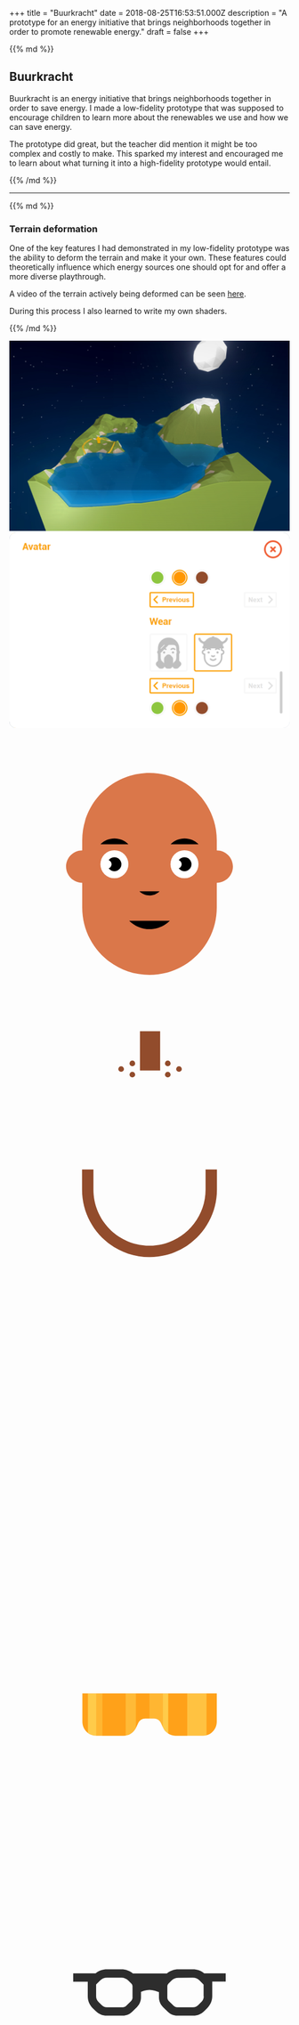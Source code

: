 +++
title = "Buurkracht"
date = 2018-08-25T16:53:51.000Z
description = "A prototype for an energy initiative that brings neighborhoods together in order to promote renewable energy."
draft = false
+++

<div class="article__intro">

{{% md %}}

## Buurkracht

Buurkracht is an energy initiative that brings neighborhoods together in order to save energy. I made a low-fidelity prototype that was supposed to encourage children to learn more about the renewables we use and how we can save energy.

The prototype did great, but the teacher did mention it might be too complex and costly to make. This sparked my interest and encouraged me to learn about what turning it into a high-fidelity prototype would entail.

{{% /md %}}

</div>

---

<div class="deform">
  <div class="deform__text">
{{% md %}}

### Terrain deformation

One of the key features I had demonstrated in my low-fidelity prototype was the ability to deform the terrain and make it your own. These features could theoretically influence which energy sources one should opt for and offer a more diverse playthrough.

A video of the terrain actively being deformed can be seen <a href="https://vimeo.com/260314795" target="_blank">here</a>.

During this process I also learned to write my own shaders.

{{% /md %}}

  </div>
  <div class="deform__image">
    <img src="img/terrain-deform.jpg">
  </div>
</div>

<div class="ava-edit">
  <div class="ava-edit__wrap">
    <div class="ava-edit__background">
      <img class="ava-edit__image" src="img/ava-edit.png">
      <div class="ava-edit__anim">
        <svg class="ava-edit__face" viewBox="0 0 500 500">
          <path d="M370,215.6v-18.1c0-66.3-53.7-120-120-120s-120,53.7-120,120v18.1c-15.9,0-28.8,12.9-28.8,28.8 c0,15.9,12.9,28.8,28.8,28.8v44.3c0,66.3,53.7,120,120,120s120-53.7,120-120v-44.3c15.9,0,28.8-12.9,28.8-28.8 C398.8,228.5,385.9,215.6,370,215.6z" fill="#DA774A"></path>
          <circle fill="#fff" cx="187.4" cy="240.2" r="25"></circle>
          <circle cx="187.4" cy="240.2" r="12.5"></circle>
          <circle fill="#fff" cx="174.9" cy="240.2" r="7.5"></circle>
          <path class="ava-edit__color" d="M212.400,204.500c-13.800,-13.800,-36.100,-13.800,-49.900,0.000"></path>
          <circle fill="#fff" cx="312.4" cy="240.2" r="25"></circle>
          <circle cx="312.4" cy="240.2" r="12.5"></circle>
          <circle fill="#fff" cx="299.9" cy="240.2" r="7.5"></circle>
          <path class="ava-edit__color" d="M287.600,204.500c13.800,-13.800,36.100,-13.800,49.900,0.000"></path>
          <path class="ava-edit__color" d="M232,288.5c10,9.9,26,9.9,36-0.1"></path>
          <path class="ava-edit__color" d="M213.800,341.000L213.800,341.000c20.000,20.000,52.400,20.000,72.400,0.000"></path>
        </svg>
        <svg class="ava-edit__hair" viewBox="0 0 500 500">
          <path fill="#924C2C" d="M370,281.5L370,281.5l-20,0v36c0,55.1-44.9,100-100,100c-55.1,0-100-44.9-100-100v-36h-20v0h-0.3v36c0,66.3,53.9,120.3,120.3,120.3c66.3,0,120.3-53.9,120.3-120.3v-36H370z"></path>
          <rect fill="#924C2C" x="233" y="35" width="36" height="70"></rect>
          <circle fill="#924C2C" cx="219.4" cy="112.4" r="5"></circle>
          <circle fill="#924C2C" cx="199.4" cy="102.4" r="5"></circle>
          <circle fill="#924C2C" cx="219.4" cy="92.4" r="5"></circle>
          <circle fill="#924C2C" cx="282.6" cy="112.4" r="5"></circle>
          <circle fill="#924C2C" cx="302.6" cy="102.4" r="5"></circle>
          <circle fill="#924C2C" cx="282.6" cy="92.4" r="5"></circle>
        </svg>
        <div class="ava-edit__item">
          <svg class="ava-edit__item--0" viewBox="0 0 500 500"></svg>
          <svg class="ava-edit__item--1" viewBox="0 0 500 500">
            <path fill="#FF9700" d="M130.3,209.8v50.7c0,13.8,11.1,25,24.7,25h48.6c9.4,0,18-5.4,22.2-14l4.3-9c2.3-4.7,7-7.7,12.1-7.7h15.9c5.2,0,9.9,3,12.1,7.7l4.3,9c4.1,8.6,12.7,14,22.2,14h48.6c13.6,0,24.7-11.2,24.7-25v-50.7H130.3z" style="opacity: 0.9;"></path>
            <path d="M283.3,209.8h-9.4v60.3l0.7,1.4c2,4.2,5.1,7.6,8.8,10V209.8z" style="fill: rgb(255, 255, 255); mix-blend-mode: soft-light;"></path>
            <path d="M273.9,209.8h-24v45h8.2c5.2,0,9.9,3,12.1,7.7l3.7,7.6V209.8z" style="fill: rgb(255, 255, 255); opacity: 0.5; mix-blend-mode: soft-light;"></path>
            <path d="M154.9,285.6C154.9,285.6,155,285.6,154.9,285.6l11.1,0v-75.7h-11.1V285.6z" style="fill: rgb(255, 255, 255); opacity: 0.5; mix-blend-mode: soft-light;"></path>
            <path d="M140.2,280.6c4.1,3.1,9.2,5,14.7,5v-75.7h-14.7V280.6z" style="fill: rgb(255, 255, 255); mix-blend-mode: soft-light;"></path>
            <path d="M225.7,209.8h-18.2v75.4c7.8-1.3,14.6-6.3,18.2-13.7l0,0V209.8z" style="fill: rgb(255, 255, 255); opacity: 0.6; mix-blend-mode: soft-light;"></path>
            <path d="M317.3,285.6h27.4c2.4,0,4.4-0.2,7-0.8v-74.9h-34.4V285.6z" style="fill: rgb(255, 255, 255); opacity: 0.8; mix-blend-mode: soft-light;"></path>
          </svg>
          <svg class="ava-edit__item--2" viewBox="0 0 500 500">
            <path fill="#2D2D2D" d="M385.8 206h-38.3c-5.7-4.6-12.8-7-20-7h-26c-7.6 0-14.8 2.6-20.6 7.4h-60.4c-5.8-4.8-13-7.4-20.6-7.4h-25.8c-7.4 0-14.5 2.4-20.2 7h-40v15h26v26c0 8 3 15.3 8.7 21l5.7 5.6c5.2 5.2 12 8 19.3 8h28.8c6.3 0 12.3-2.5 16.8-7l8.6-8.6c4.4-4.5 7-10.5 7-17v-10l5.5-1.8c6.3-2 13-2 19.3 0l7.3 2.4v9.4c0 6.4 2.6 12.4 7 17l8.7 8.5c4.5 4.5 10.5 7 16.8 7h28.8c7.3 0 14.2-2.8 19.3-8l5.7-5.7c5.6-5.6 8.7-13 8.7-21v-26h24v-15zm-166 43c0 2.5-1 4.7-2.6 6.4l-8.6 8.6c-1.7 1.7-4 2.6-6.2 2.6h-28.8c-3.3 0-6.4-1.3-8.7-3.6l-5.8-5.7c-2.8-2.8-4.3-6.4-4.3-10.3v-21l7-7c3.2-3.3 7.7-5.2 12.2-5.2H200c4.6 0 9 2 12.3 5.2l5.4 5.4c1.3 1.3 2 3 2 5V249zm127-2c0 4-1.6 7.6-4.4 10.3l-5.7 5.7c-2.3 2.3-5.4 3.6-8.7 3.6h-28.8c-2.3 0-4.5-1-6.2-2.6l-8.6-8.6c-1.7-1.7-2.6-4-2.6-6.3v-19.7c0-1.8.7-3.6 2-5l5.4-5.3c3.3-3.3 7.6-5 12.3-5l25.8-.2c4.5 0 9 1.8 12.2 5l7 7.2v21z"></path>
          </svg>
          <svg class="ava-edit__item--3" viewBox="0 0 500 500">
            <rect fill="#00AEEF" opacity="0.8" x="155" y="213.5" width="64.8" height="53.2"></rect>
            <rect fill="#ED1C24" opacity="0.8" x="280.2" y="213.5" width="64.8" height="53.2"></rect>
            <path fill="#F3F3F3" d="M385.6,198.5H114.4c-7.5,0-15.5,5.2-15.5,14.9c0,9.7,8,14.9,15.5,14.9v-14.8c0,0,0,0,0,0H140v68.2h94.8l6.3-25.1c0.6-2.2,2.6-3.8,4.9-3.8h4.1h3.2c2.2,0,4.2,1.5,4.8,3.6l7.2,25.2H360v-68.2h25.4c0,0,0.1,0.1,0.1,0.1v14.7c7.5,0,15.5-5.2,15.5-14.9C401.1,203.8,393.1,198.5,385.6,198.5z M219.8,266.7H155v-53.2h9.2h55.6V266.7z M345,266.7h-64.8v-53.2h55.6h9.2V266.7z"></path>
            <path d="M208.7,213.5l-53.2,53.2H155v-28.3l25-25H208.7z" style="fill: rgb(255, 255, 255); mix-blend-mode: soft-light;"></path>
            <path d="M155,219.6l6-6h11.3L155,230.9V219.6z" style="fill: rgb(255, 255, 255); mix-blend-mode: soft-light;"></path>
            <path d="M334.3,213.5l-53.2,53.2h-0.5v-28.3l25-25H334.3z" style="fill: rgb(255, 255, 255); mix-blend-mode: soft-light;"></path>
            <path d="M280.6,219.6l6-6h11.3l-17.3,17.3V219.6z" style="fill: rgb(255, 255, 255); mix-blend-mode: soft-light;"></path>
          </svg>
        </div>
        <div class="ava-edit__wear">
          <svg class="ava-edit__wear--0" viewBox="0 0 500 500"></svg>
          <svg class="ava-edit__wear--1" viewBox="0 0 500 500">
            <path fill="#3D88E8" d="M389.2,171.7c-139.2,0-139.2,0-278.3,0c0-76.9,62.3-139.2,139.2-139.2S389.2,94.8,389.2,171.7z"></path>
            <path d="M389.2,171.7c-139.2,0-139.2,0-278.3,0c0-76.9,62.3-139.2,139.2-139.2S389.2,94.8,389.2,171.7z" style="fill: rgb(0, 0, 0); mix-blend-mode: soft-light; opacity: 0.5;"></path>
            <path fill="#3D88E8" d="M396.3,161.7H264.7V25.4c0-1.4-1.1-2.5-2.5-2.5h-24.3c-1.4,0-2.5,1.1-2.5,2.5v136.3H103.8c-1.4,0-2.5,1.1-2.5,2.5v24.3c0,1.4,1.1,2.5,2.5,2.5h292.5c1.4,0,2.5-1.1,2.5-2.5v-24.3C398.8,162.8,397.7,161.7,396.3,161.7z"></path>
            <path d="M124.1,127.9c-1.2-0.1-30.7-2.2-57.2-28.7c-14-14-20.4-28.9-23.2-40.1c-2.4-9.5,4.8-18.7,14.5-18.7h0.3c6.8,0,12.8,4.6,14.5,11.2C74.9,59,79,68.9,88.1,78C106.3,96.3,125.8,98,126,98L124.1,127.9z" style="fill: rgb(244, 226, 193);"></path>
            <path d="M376.3,127.9c1.2-0.1,30.7-2.2,57.2-28.7c14-14,20.4-28.9,23.2-40.1c2.4-9.5-4.8-18.7-14.5-18.7h-0.3c-6.8,0-12.8,4.6-14.5,11.2c-1.9,7.4-6,17.4-15.1,26.5C394,96.3,374.6,98,374.4,98L376.3,127.9z" style="fill: rgb(244, 226, 193);"></path>
            <path fill="#3D88E8" d="M120.4,137.2l-9.7-2.6c-1.3-0.4-2.2-1.7-1.8-3.1c4.2-14.9,10.8-28.9,19.4-41.8c0.8-1.2,2.4-1.4,3.5-0.6l8.2,5.7c1.1,0.8,1.4,2.3,0.6,3.5c-7.7,11.4-13.5,23.9-17.3,37.2C123.1,136.8,121.8,137.5,120.4,137.2z"></path>
            <path fill="#3D88E8" d="M376.5,135.4c-3.8-13.2-9.6-25.7-17.3-37.2c-0.8-1.1-0.5-2.7,0.6-3.5l8.2-5.7c1.1-0.8,2.7-0.5,3.5,0.6c8.7,12.9,15.2,26.9,19.4,41.8c0.4,1.3-0.4,2.7-1.8,3.1l-9.7,2.6C378.3,137.5,376.9,136.8,376.5,135.4z"></path>
          </svg>
          <svg class="ava-edit__wear--2" viewBox="0 0 500 500">
            <path fill="#FF9700" d="M396.3,161.5h-7.5c-3.2-44-26.8-82.3-61.4-105.5v-8.1c0-11.2-9.1-20.3-20.3-20.3c-7.7,0-14.4,4.3-17.8,10.6c-6.2-1.8-12.7-3.2-19.2-4.2c-1.8-9.3-10.1-16.4-19.9-16.4c-9.9,0-18.1,7.1-19.9,16.4c-6.6,1-13.1,2.4-19.4,4.2c-3.4-6.3-10.2-10.7-17.9-10.7c-11.2,0-20.3,9.1-20.3,20.3v8.3c-34.5,23.2-58.1,61.5-61.2,105.4h-7.5c-1.4,0-2.5,1.1-2.5,2.5v24.5c0,1.4,1.1,2.5,2.5,2.5h292.5c1.4,0,2.5-1.1,2.5-2.5V164C398.8,162.6,397.7,161.5,396.3,161.5z"></path>
            <path d="M396.3,161.5h-7.5c-3.2-44-26.8-82.3-61.4-105.5v-8.1c0-11.2-9.1-20.3-20.3-20.3c-7.7,0-14.4,4.3-17.8,10.6c-6.2-1.8-12.7-3.2-19.2-4.2c-1.8-9.3-10.1-16.4-19.9-16.4c-9.9,0-18.1,7.1-19.9,16.4c-6.6,1-13.1,2.4-19.4,4.2c-3.4-6.3-10.2-10.7-17.9-10.7c-11.2,0-20.3,9.1-20.3,20.3v8.3c-34.5,23.2-58.1,61.5-61.2,105.4h-7.5c-1.4,0-2.5,1.1-2.5,2.5v24.5c0,1.4,1.1,2.5,2.5,2.5h292.5c1.4,0,2.5-1.1,2.5-2.5V164C398.8,162.6,397.7,161.5,396.3,161.5z" style="mix-blend-mode: soft-light; opacity: 0.5;"></path>
            <path fill="#FF9700" d="M396.3,161.5H103.8c-1.4,0-2.5,1.1-2.5,2.5v10.2c0-1.4,1.1-2.5,2.5-2.5h292.5c1.4,0,2.5,1.1,2.5,2.5V164C398.8,162.6,397.7,161.5,396.3,161.5z"></path>
            <path fill="#FF9700" d="M250.1,107.1c-11.2,0-20.3-9.1-20.3-20.3V37.8c0-11.2,9.1-20.3,20.3-20.3c11.2,0,20.3,9.1,20.3,20.3v48.9C270.4,98,261.3,107.1,250.1,107.1z M250.1,27.5c-5.7,0-10.3,4.6-10.3,10.3v48.9c0,5.7,4.6,10.3,10.3,10.3s10.3-4.6,10.3-10.3V37.8C260.4,32.1,255.8,27.5,250.1,27.5z"></path>
            <path fill="#FF9700" d="M307.1,107.1c-11.2,0-20.3-9.1-20.3-20.3V47.8c0-11.2,9.1-20.3,20.3-20.3s20.3,9.1,20.3,20.3v38.9C327.5,98,318.3,107.1,307.1,107.1z M307.1,37.5c-5.7,0-10.3,4.6-10.3,10.3v38.9c0,5.7,4.6,10.3,10.3,10.3c5.7,0,10.3-4.6,10.3-10.3V47.8C317.5,42.1,312.8,37.5,307.1,37.5z"></path>
            <path fill="#FF9700" d="M192.9,107.1c-11.2,0-20.3-9.1-20.3-20.3V47.8c0-11.2,9.1-20.3,20.3-20.3s20.3,9.1,20.3,20.3v38.9C213.2,98,204.1,107.1,192.9,107.1z M192.9,37.5c-5.7,0-10.3,4.6-10.3,10.3v38.9c0,5.7,4.6,10.3,10.3,10.3c5.7,0,10.3-4.6,10.3-10.3V47.8C203.2,42.1,198.6,37.5,192.9,37.5z"></path>
          </svg>
        </div>
      </div>
    </div>
  </div>
<div class="avatar-editor__text">

{{% md %}}

### Avatar editor

The avatar editor makes heavy use of scalable vector graphics. This made it easy to dynamically add colors and mix objects.

More options can be seen in <a href="https://vimeo.com/259896500" target="_blank">this video</a>.

{{% /md %}}

  </div>
</div>

<div class="settings">
  <div class="settings__text">
{{% md %}}

### Settings and internationalization

While React made the application easy to reason about due to its componentization, Redux helped state flow throughout the application with ease.

This meant that internationalization became an easy task with the help of `react-intl`.

{{% /md %}}

  </div>
  <div class="settings__img">
    <img src="img/settings.png">
  </div>
</div>

<div class="result">
<div class="result__img">
  <div class="result__line">
    <img src="img/webgl-result-line.png">
      <div class="result__full">
        <img src="img/webgl-result-full.jpg">
    </div>
  </div>
</div>

<div class="result__text">

{{% md %}}

### Result

I learned a lot about Webpack, React, WebGL, Canvas, Node and many other aspects while building out this application. A video of the result can be seen <a href="https://vimeo.com/260311059" target="_blank">here</a>, the repository can be found <a href="https://github.com/imjasonmiller/webgl_prototype" target="_blank">here</a>.

{{% /md %}}

</div>
</div>
